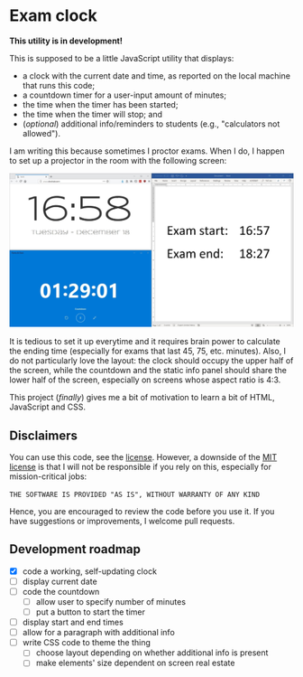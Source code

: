# Exam clock

**This utility is in development!**

This is supposed to be a little JavaScript utility that displays:
- a clock with the current date and time, as reported on the local machine that runs this code;
- a countdown timer for a user-input amount of minutes;
- the time when the timer has been started;
- the time when the timer will stop; and
- (_optional_) additional info/reminders to students (e.g., "calculators not allowed").

I am writing this because sometimes I proctor exams.
When I do, I happen to set up a projector in the room with the following screen:

![Proof of concept](./proof_of_concept.jpg)

It is tedious to set it up everytime and it requires brain power to calculate the ending time (especially for exams that last 45, 75, etc. minutes).
Also, I do not particularly love the layout: the clock should occupy the upper half of the screen, while the countdown and the static info panel should share the lower half of the screen, especially on screens whose aspect ratio is 4:3.

This project (_finally_) gives me a bit of motivation to learn a bit of HTML, JavaScript and CSS.


## Disclaimers

You can use this code, see the [license](./LICENSE).
However, a downside of the [MIT license](https://en.wikipedia.org/wiki/MIT_License) is that I will not be responsible if you rely on this, especially for mission-critical jobs:

``` THE SOFTWARE IS PROVIDED "AS IS", WITHOUT WARRANTY OF ANY KIND ```

Hence, you are encouraged to review the code before you use it.
If you have suggestions or improvements, I welcome pull requests.


## Development roadmap

- [x] code a working, self-updating clock
- [ ] display current date
- [ ] code the countdown
	- [ ] allow user to specify number of minutes
	- [ ] put a button to start the timer
- [ ] display start and end times
- [ ] allow for a paragraph with additional info
- [ ] write CSS code to theme the thing
	- [ ] choose layout depending on whether additional info is present
	- [ ] make elements' size dependent on screen real estate
